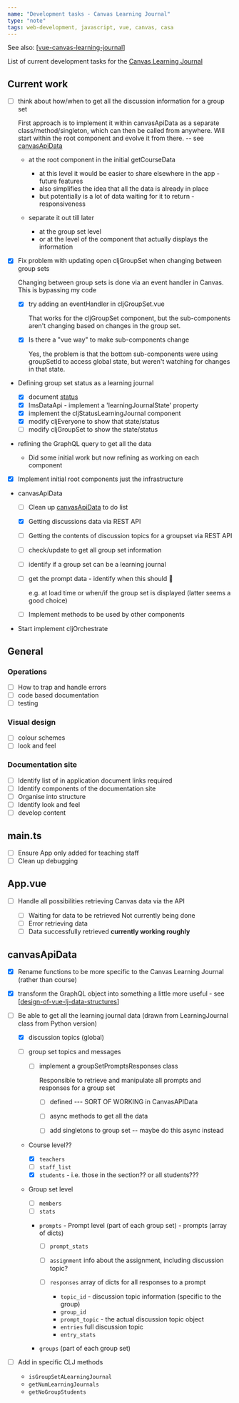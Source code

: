 ```yaml
---
name: "Development tasks - Canvas Learning Journal"
type: "note"
tags: web-development, javascript, vue, canvas, casa
---
```


See also: [[vue-canvas-learning-journal]]

List of current development tasks for the [Canvas Learning Journal](https://github.com/djplaner/canvas-learning-journal)

## Current work

- [ ] think about how/when to get all the discussion information for a group set

    First approach is to implement it within canvasApiData as a separate class/method/singleton, which can then be called from anywhere. Will start within the root component and evolve it from there. -- see [canvasApiData](#canvasapidata)

    - at the root component in the initial getCourseData

        - at this level it would be easier to share elsewhere in the app - future features
        - also simplifies the idea that all the data is already in place
        - but potentially is a lot of data waiting for it to return - responsiveness

    - separate it out till later

        - at the group set level 
        - or at the level of the component that actually displays the information

- [x] Fix problem with updating open cljGroupSet when changing between group sets

    Changing between group sets is done via an event handler in Canvas. This is bypassing my code

    - [X] try adding an eventHandler in cljGroupSet.vue

        That works for the cljGroupSet component, but the sub-components aren't changing based on changes in the group set.

    - [x] Is there a "vue way" to make sub-components change

        Yes, the problem is that the bottom sub-components were using groupSetId to access global state, but weren't watching for changes in that state.


- Defining group set status as a learning journal 

    - [x] document [status](vue-canvas-learning-journal.md#group-set--learning-journal-states)
    - [x] lmsDataApi - implement a 'learningJournalState' property
    - [x] implement the cljStatusLearningJournal component
    - [x] modify cljEveryone to show that state/status
    - [ ] modify cljGroupSet to show the state/status
- refining the GraphQL query to get all the data 

    - Did some initial work but now refining as working on each component

- [x] Implement initial root components just the infrastructure
- canvasApiData 

    - [ ] Clean up [canvasApiData](#canvasapidata) to do list 
    - [X] Getting discussions data via REST API
    - [ ] Getting the contents of discussion topics for a groupset via REST API
    - [ ] check/update to get all group set information
    - [ ] identify if a group set can be a learning journal
    - [ ] get the prompt data - identify when this should 🙋 

        e.g. at load time or when/if the group set is displayed (latter seems a good choice)
    - [ ] Implement methods to be used by other components

- Start implement cljOrchestrate


## General

### Operations

- [ ] How to trap and handle errors
- [ ] code based documentation
- [ ] testing

### Visual design

- [ ] colour schemes
- [ ] look and feel

### Documentation site

- [ ] Identify list of in application document links required
- [ ] Identify components of the documentation site
- [ ] Organise into structure
- [ ] Identify look and feel
- [ ] develop content

## main.ts 

- [ ] Ensure App only added for teaching staff
- [ ] Clean up debugging

## App.vue

- [ ] Handle all possibilities retrieving Canvas data via the API

    - [ ] Waiting for data to be retrieved
        Not currently being done
    - [ ] Error retrieving data
    - [ ] Data successfully retrieved **currently working roughly**

## canvasApiData

- [x] Rename functions to be more specific to the Canvas Learning Journal (rather than course)
- [x] transform the GraphQL object into something a little more useful - see [[design-of-vue-lj-data-structures]]
- [ ] Be able to get all the learning journal data (drawn from LearningJournal class from Python version)

    - [x] discussion topics (global)
    - [ ] group set topics and messages

        - [ ] implement a groupSetPromptsResponses class 

            Responsible to retrieve and manipulate all prompts and responses for a group set

            - [ ] defined    --- SORT OF WORKING in CanvasAPIData
            - [ ] async methods to get all the data 
            - [ ] add singletons to group set -- maybe do this async instead


    - Course level??

        - [x] `teachers` 
        - [ ] `staff_list`
        - [x] `students` - i.e. those in the section?? or all students???

    - Group set level

        - [ ] `members`
        - [ ] `stats`

        - `prompts` - Prompt level (part of each group set) - prompts (array of dicts)

            - [ ] `prompt_stats`
            - [ ] `assignment` info about the assignment, including discussion topic?
            - [ ] `responses` array of dicts for all responses to a prompt

                - `topic_id` - discussion topic information (specific to the group)
                - `group_id` 
                -  `prompt_topic` - the actual discussion topic object 
                - `entries` full discussion topic
                - `entry_stats`


        - `groups`  (part of each group set)

- [ ] Add in specific CLJ methods
    - `isGroupSetALearningJournal`
    - `getNumLearningJournals`
    - `getNoGroupStudents`

[//begin]: # "Autogenerated link references for markdown compatibility"
[vue-canvas-learning-journal]: vue-canvas-learning-journal "vue-canvas-learning-journal"
[design-of-vue-lj-data-structures]: design-of-vue-lj-data-structures "design-of-vue-lj-data-structures"
[//end]: # "Autogenerated link references"